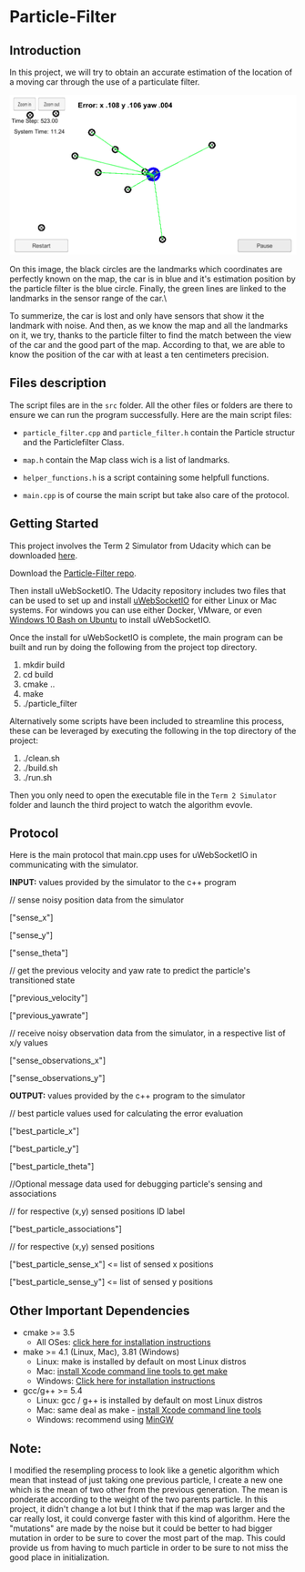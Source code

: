 [image1]: cover.png "cover img"

# Particle-Filter

## Introduction
In this project, we will try to obtain an accurate estimation of the location of a moving car through the use of a particulate filter.


![Example][image1] 

On this image, the black circles are the landmarks which coordinates are perfectly known on the map, the car is in blue and it's estimation position by the particle filter is the blue circle. Finally, the green lines are linked to the landmarks in the sensor range of the car.\\

To summerize, the car is lost and only have sensors that show it the landmark with noise. And then, as we know the map and all the landmarks on it, we try, thanks to the particle filter to find the match between the view of the car and the good part of the map. According to that, we are able to know the position of the car with at least a ten centimeters precision.


## Files description

The script files are in the `src` folder. All the other files or folders are there to ensure we can run the program successfully. 
Here are the main script files:

 - `particle_filter.cpp` and `particle_filter.h` contain the Particle structur and the Particlefilter Class. 
 
 - `map.h` contain the Map class wich is a list of landmarks.
 
 - `helper_functions.h` is a script containing some helpfull functions.
 
 - `main.cpp` is of course the main script but take also care of the protocol.

## Getting Started
 
This project involves the Term 2 Simulator from Udacity which can be downloaded [here](https://github.com/udacity/self-driving-car-sim/releases).

Download the [Particle-Filter repo](https://github.com/GeraudMM/Particle-Filter).

Then install uWebSocketIO.
The Udacity repository includes two files that can be used to set up and install [uWebSocketIO](https://github.com/uWebSockets/uWebSockets) for either Linux or Mac systems. For windows you can use either Docker, VMware, or even [Windows 10 Bash on Ubuntu](https://www.howtogeek.com/249966/how-to-install-and-use-the-linux-bash-shell-on-windows-10/) to install uWebSocketIO.

Once the install for uWebSocketIO is complete, the main program can be built and run by doing the following from the project top directory.

1. mkdir build
2. cd build
3. cmake ..
4. make
5. ./particle_filter

Alternatively some scripts have been included to streamline this process, these can be leveraged by executing the following in the top directory of the project:

1. ./clean.sh
2. ./build.sh
3. ./run.sh

Then you only need to open the executable file in the `Term 2 Simulator` folder and launch the third project to watch the algorithm evovle.

## Protocol
Here is the main protocol that main.cpp uses for uWebSocketIO in communicating with the simulator.

**INPUT:** values provided by the simulator to the c++ program

// sense noisy position data from the simulator

["sense_x"]

["sense_y"]

["sense_theta"]

// get the previous velocity and yaw rate to predict the particle's transitioned state

["previous_velocity"]

["previous_yawrate"]

// receive noisy observation data from the simulator, in a respective list of x/y values

["sense_observations_x"]

["sense_observations_y"]

**OUTPUT:** values provided by the c++ program to the simulator

// best particle values used for calculating the error evaluation

["best_particle_x"]

["best_particle_y"]

["best_particle_theta"]

//Optional message data used for debugging particle's sensing and associations

// for respective (x,y) sensed positions ID label

["best_particle_associations"]

// for respective (x,y) sensed positions

["best_particle_sense_x"] <= list of sensed x positions

["best_particle_sense_y"] <= list of sensed y positions

## Other Important Dependencies

* cmake >= 3.5
  * All OSes: [click here for installation instructions](https://cmake.org/install/)
* make >= 4.1 (Linux, Mac), 3.81 (Windows)
  * Linux: make is installed by default on most Linux distros
  * Mac: [install Xcode command line tools to get make](https://developer.apple.com/xcode/features/)
  * Windows: [Click here for installation instructions](http://gnuwin32.sourceforge.net/packages/make.htm)
* gcc/g++ >= 5.4
  * Linux: gcc / g++ is installed by default on most Linux distros
  * Mac: same deal as make - [install Xcode command line tools](https://developer.apple.com/xcode/features/)
  * Windows: recommend using [MinGW](http://www.mingw.org/)

## Note:

I modified the resempling process to look like a genetic algorithm which mean that instead of just taking one previous particle, I create a new one which is the mean of two other from the previous generation. The mean is ponderate according to the weight of the two parents particle. In this project, it didn't change a lot but I think that if the map was larger and the car really lost, it could converge faster with this kind of algorithm. Here the "mutations" are made by the noise but it could be better to had bigger mutation in order to be sure to cover the most part of the map. This could provide us from having to much particle in order to be sure to not miss the good place in initialization.
